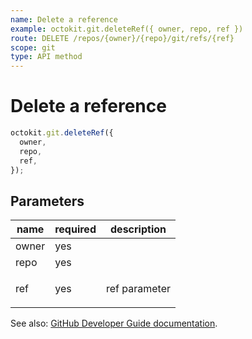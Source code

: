 ```yaml
---
name: Delete a reference
example: octokit.git.deleteRef({ owner, repo, ref })
route: DELETE /repos/{owner}/{repo}/git/refs/{ref}
scope: git
type: API method
---
```


# Delete a reference

```js
octokit.git.deleteRef({
  owner,
  repo,
  ref,
});
```

## Parameters

<table>
  <thead>
    <tr>
      <th>name</th>
      <th>required</th>
      <th>description</th>
    </tr>
  </thead>
  <tbody>
    <tr><td>owner</td><td>yes</td><td>

</td></tr>
<tr><td>repo</td><td>yes</td><td>

</td></tr>
<tr><td>ref</td><td>yes</td><td>

ref parameter

</td></tr>
  </tbody>
</table>

See also: [GitHub Developer Guide documentation](https://docs.github.com/rest/reference/git#delete-a-reference).
